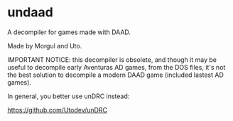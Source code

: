 # undaad
A decompiler for games made with DAAD.

Made by Morgul and Uto.

IMPORTANT NOTICE: this decompiler is obsolete, and though it may be useful to decompile
early Aventuras AD games, from the DOS files, it's not the best solution to decompile
a modern DAAD game (included lastest AD games).

In general, you better use unDRC instead:

https://github.com/Utodev/unDRC
